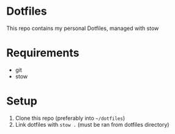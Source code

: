 # Dotfiles
This repo contains my personal Dotfiles, managed with stow

# Requirements
- git
- stow

# Setup
1. Clone this repo (preferably into `~/dotfiles`)
2. Link dotfiles with `stow .` (must be ran from dotfiles directory)
